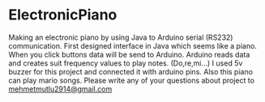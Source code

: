 # ElectronicPiano
Making an electronic piano by using Java to Arduino serial (RS232) communication. First designed interface in Java which seems like a piano. When you click buttons data will be send to Arduino. Arduino reads data and creates suit frequency values to play notes. (Do,re,mi...) I used 5v buzzer for this project and connected it with arduino pins. Also this piano can play mario songs.
Please write any of your questions about project to mehmetmutlu2914@gmail.com
